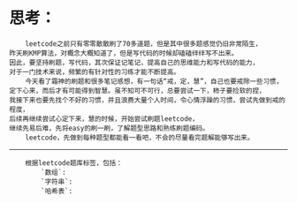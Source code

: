 思考：
====
        leetcode之前只有零零散散刷了70多道题，但是其中很多题感觉仍旧非常陌生，
    昨天刷KMP算法，对概念大概知道了，但是写代码的时候却磕磕绊绊写不出来。
    因此，要坚持刷题，写代码，其次保证记笔记，提高自己的思维能力和写代码的能力，
    对于一门技术来说，频繁的有针对性的习练才能不断提高。
        今天看了霜神的刷题和很多笔记感想，有一句话“戒，定，慧”，自己也要戒除一些习惯，
    定下心来，而后才有可能得到智慧。虽不知可不可行，总要尝试一下，柿子要捡软的捏，
    我接下来也要先找个不好的习惯，并且浪费大量个人时间，令心情浮躁的习惯，尝试先做到戒的程度，
    后续再继续尝试心定下来，慧的时候，开始尝试刷题leetcode，
    继续先易后难，先将easy的刷一刷，了解题型思路和熟练刷题编码。
        leetcode，先做到每种题型都能看一看吧，不会的尽量看完题解能够写出来。
------
        根据leetcode题库标签，包括：
            `数组`:
            `字符串`:
            `哈希表`:
            
        
    
